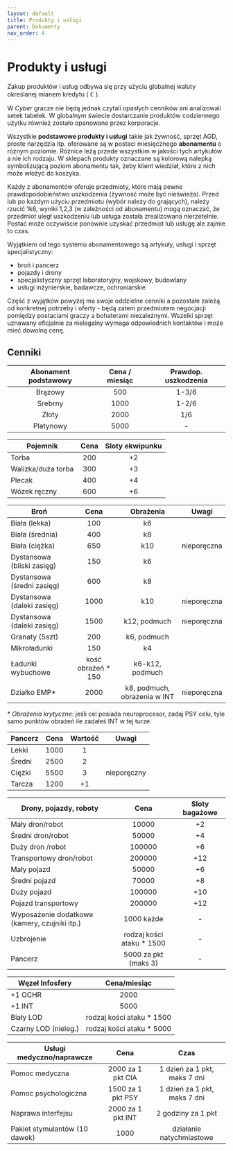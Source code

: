 ```yaml
---
layout: default
title: Produkty i usługi
parent: Dokumenty
nav_order: 4
---
```


# Produkty i usługi

Zakup produktów i usług odbywa się przy użyciu globalnej waluty określanej mianem kredytu ( **ℂ** ).

W *Cyber* gracze nie będą jednak czytali opasłych cenników ani analizowali setek tabelek. W globalnym świecie dostarczanie produktów codziennego użytku również zostało opanowane przez korporacje.

Wszystkie **podstawowe produkty i usługi** takie jak żywność, sprzęt AGD, proste narzędzia itp. oferowane są w postaci miesięcznego **abonamentu** o różnym poziomie. Różnice leżą przede wszystkim w jakości tych artykułów a nie ich rodzaju.
W sklepach produkty oznaczane są kolorową nalepką symbolizującą poziom abonamentu tak, żeby klient wiedział, które z nich może włożyć do koszyka.

Każdy z abonamentów oferuje przedmioty, które mają pewne prawdopodobieństwo uszkodzenia (żywność może być nieświeża). Przed lub po każdym użyciu przedmiotu (wybór należy do grających), należy rzucić 1k6, wyniki 1,2,3 (w zależności od abonamentu) mogą oznaczać, że przedmiot uległ uszkodzeniu lub usługa została zrealizowana nierzetelnie. Postać może oczywiście ponownie uzyskać przedmiot lub usługę ale zajmie to czas.

Wyjątkiem od tego systemu abonamentowego są artykuły, usługi i sprzęt specjalistyczny:

- broń i pancerz
- pojazdy i drony
- specjalistyczny sprzęt laboratoryjny, wojskowy, budowlany
- usługi inżynierskie, badawcze, ochroniarskie

Część z wyjątków powyżej ma swoje oddzielne cenniki a pozostałe zależą od konkretnej potrzeby i oferty - będą zatem przedmiotem negocjacji pomiędzy postaciami graczy a bohaterami niezależnymi.
Wszelki sprzęt uznawany oficjalnie za nielegalny wymaga odpowiednich kontaktów i może mieć dowolną cenę.

## Cenniki

| Abonament podstawowy | Cena / miesiąc | Prawdop. uszkodzenia |
| :------------------: | :------------: | :------------------: |
|       Brązowy        |      500       |        1-3/6         |
|       Srebrny        |      1000      |        1-2/6         |
|        Złoty         |      2000      |         1/6          |
|      Platynowy       |      5000      |          -           |

| Pojemnik           | Cena  | Sloty ekwipunku |
| ------------------ | :---: | :-------------: |
| Torba              |  200  |       +2        |
| Walizka/duża torba |  300  |       +3        |
| Plecak             |  400  |       +4        |
| Wózek ręczny       |  600  |       +6        |

| Broń                       |        Cena        |          Obrażenia           | Uwagi       |
| -------------------------- | :----------------: | :--------------------------: | ----------- |
| Biała (lekka)              |        100         |              k6              |             |
| Biała (średnia)            |        400         |              k8              |             |
| Biała (ciężka)             |        650         |             k10              | nieporęczna |
| Dystansowa (bliski zasięg) |        150         |              k6              |             |
| Dystansowa (średni zasięg) |        600         |              k8              |             |
| Dystansowa (daleki zasięg) |        1000        |             k10              | nieporęczna |
| Dystansowa (daleki zasięg) |        1500        |         k12, podmuch         | nieporęczna |
| Granaty (5szt)             |        200         |         k6, podmuch          |             |
| Mikroładunki               |        150         |              k4              |             |
| Ładunki wybuchowe          | kość obrażeń * 150 |       k6-k12, podmuch        |             |
| Działko EMP\*              |        2000        | k8, podmuch, obrażenia w INT | nieporęczna |

\* *Obrażenia krytyczne*: jeśli cel posiada neuroprocesor, zadaj PSY celu, tyle samo punktów obrażeń ile zadałeś INT w tej turze.

| Pancerz | Cena  | Wartość | Uwagi       |
| ------- | :---: | :-----: | ----------- |
| Lekki   | 1000  |    1    |             |
| Średni  | 2500  |    2    |             |
| Ciężki  | 5500  |    3    | nieporęczny |
| Tarcza  | 1200  |   +1    |             |

| Drony, pojazdy, roboty                        |           Cena            | Sloty bagażowe |
| --------------------------------------------- | :-----------------------: | :------------: |
| Mały  dron/robot                              |           10000           |       +2       |
| Średni  dron/robot                            |           50000           |       +4       |
| Duży    dron /robot                           |          100000           |       +6       |
| Transportowy dron/robot                       |          200000           |      +12       |
| Mały  pojazd                                  |           50000           |       +6       |
| Średni    pojazd                              |           70000           |       +8       |
| Duży       pojazd                             |          100000           |      +10       |
| Pojazd transportowy                           |          200000           |      +12       |
| Wyposażenie dodatkowe (kamery, czujniki itp.) |        1000 każde         |       -        |
| Uzbrojenie                                    | rodzaj kości ataku * 1500 |       -        |
| Pancerz                                       |   5000 za pkt (maks 3)    |       -        |

| Węzeł Infosfery      |       Cena/miesiąc        |
| -------------------- | :-----------------------: |
| +1 OCHR              |           2000            |
| +1 INT               |           5000            |
| Biały LOD            | rodzaj kości ataku * 1500 |
| Czarny LOD (nieleg.) | rodzaj kości ataku * 5000 |


| Usługi medyczno/naprawcze     |        Cena        |             Czas             |
| ----------------------------- | :----------------: | :--------------------------: |
| Pomoc medyczna                | 2000 za 1 pkt CIA  | 1 dzień za 1 pkt, maks 7 dni |
| Pomoc psychologiczna          | 1500  za 1 pkt PSY | 1 dzień za 1 pkt, maks 7 dni |
| Naprawa interfejsu            | 2000 za 1 pkt INT  |      2 godziny za 1 pkt      |
| Pakiet stymulantów (10 dawek) |        1000        |   działanie natychmiastowe   |
